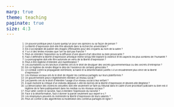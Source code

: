 ```yaml
---
marp: true
theme: teaching
paginate: true
size: 4:3
---
```



<!-- _class: colonnes pp fppppp -->
<style scoped>
h4{margin-bottom:10px; margin-top:30px!important;}
ol {
    font-size:43%;
    display:flex;
    flex-direction:column;
    flex-wrap: wrap;
    margin-left:0px;
    padding:0;
    height:600px!important;
    max-width:480px;
}
ol li {
    margin:0;
    margin-left:50px;
    padding-right:50px;
    text-align:left;
}
section.pm:before{top:640px}

div {margin-top:-0.15em}
</style>

1. Un pouvoir politique peut-il punir quelqu'un pour ses opinions ou sa façon de penser ?
2. La liberté d'expression doit-elle être absolute dans la recherche universitaire ?
3. Est-il acceptable de publier des images offensantes pour des croyants au nom de la satire ?
4. Y a-t-il des limites morales que l'art ne doit pas franchir ?
6. Peut-on interdire l'exposition ou la diffusion d'une œuvre d'art obscène ou bien provocante ?
7. Faut-il défendre la liberté d'expression artistique même lorsqu'elle explore la violence et les aspects les plus sombres de l'humanité ? 
8. La pornographie doit-elle être autorisée en vertu de la liberté d'expression ?
9. Peut-il être légitime d'interdire une manifestation ?
10. Les journalistes ou les lanceurs d'alertes ont-ils le droit de divulguer des secrets gouvernementaux ou des secrets d'entreprise ?
11. Est-ce légitime de rendre illégal le déni de l'existence de certains génocides ?
12. Le combat contre la propagande extrêmiste, la haine et la désinformation justifie-t-il un encadrement plus strict de la liberté d'expression ?
13. Les réseaux sociaux ont-ils le droit de réguler les contenus partagés sur leurs plateformes ?
14. Un gouvernement peut-il légitimement interdire un réseau social ?
15. Les parents ont-ils le droit d'interdire l'usage d'un réseau social à leur enfant ?
16. À quel moment la critique d'un individu dépasse-t-elle les bornes de la liberté d'expression et devient-elle illégitime ?
17. La dénonciation des violences sexuelles doit-elle seulement se faire au tribunal dans le cadre d'une procédure judiciaire ou bien est-il légitime de le faire publiquement dans les medias ou les réseaux sociaux ?
18. Pour lutter contre le racisme, faut-il interdire l'expression du racisme ?
19. Face à la désinformation, faut-il donner la parole seulement aux expert⋅e⋅s ?
20. Les employeurs peuvent-ils restreindre la liberté d'expression de leurs salariés ?
21. Peut-on confier à des algorithmes la modération des contenus partagés en ligne ?